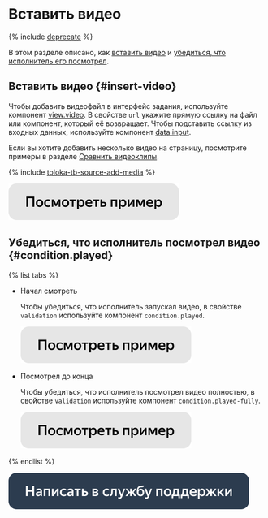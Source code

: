 # Вставить видео

{% include [deprecate](../../_includes/deprecate.md) %}

В этом разделе описано, как [вставить видео](#insert-videos) и [убедиться, что исполнитель его посмотрел](#condition.played).

## Вставить видео {#insert-video}

Чтобы добавить видеофайл в интерфейс задания, используйте компонент [view.video](../reference/view.video.md). В свойстве `url` укажите прямую ссылку на файл или компонент, который её возвращает. Чтобы подставить ссылку из входных данных, используйте компонент [data.input](work-with-data.md).

Если вы хотите добавить несколько видео на страницу, посмотрите примеры в разделе [Сравнить видеоклипы](sbs-video.md).

{% include [toloka-tb-source-add-media](../_includes/toloka-tb-source/id-toloka-tb-source/add-media.md) %}

[![](../_images/buttons/view-example.svg)](https://ya.cc/t/T6s_9l6I3tvLFS)

## Убедиться, что исполнитель посмотрел видео {#condition.played}

{% list tabs %}

- Начал смотреть

  Чтобы убедиться, что исполнитель запускал видео, в свойстве `validation` используйте компонент `condition.played`.

  [![](../_images/buttons/view-example.svg)](https://ya.cc/t/3hZrRnKo3tvLeY)

- Посмотрел до конца

  Чтобы убедиться, что исполнитель посмотрел видео полностью, в свойстве `validation` используйте компонент `condition.played-fully`.

  [![](../_images/buttons/view-example.svg)](https://ya.cc/t/vLFe4mDm3tvLuX)

{% endlist %}

[![](../_images/buttons/contact-support.svg)](../concepts/support.md)